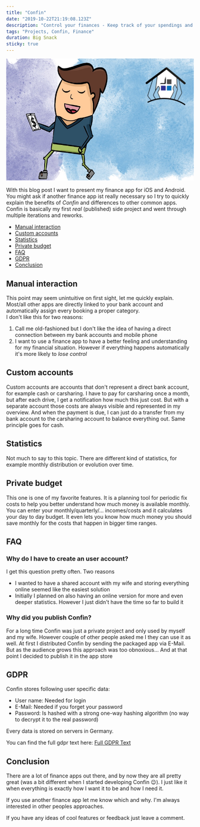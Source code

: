 ```yaml
---
title: "Confin"
date: "2019-10-22T21:19:08.123Z"
description: "Control your finances - Keep track of your spendings and discover places where you can save money"
tags: "Projects, Confin, Finance"
duration: Big Snack
sticky: true
---
```


![Confin](./confin.png)

With this blog post I want to present my finance app for iOS and Android.  
You might ask if another finance app ist really necessary so I try to quickly explain the benefits of *Confin* 
and differences to other common apps.  
Confin is basically my first *real* (published) side project and went through multiple iterations and reworks.

- [Manual interaction](#manual-interaction)
- [Custom accounts](#custom-accounts)
- [Statistics](#statistics)
- [Private budget](#private-budget)
- [FAQ](#faq)
- [GDPR](#gdpr)
- [Conclusion](#conclusion)

## Manual interaction
This point may seem unintuitive on first sight, let me quickly explain. Most/all other apps are directly linked to 
your bank account and automatically assign every booking a proper category.  
I don't like this for two reasons:
1. Call me old-fashioned but I don't like the idea of having a direct connection between my bank accounts and mobile phone
2. I want to use a finance app to have a better feeling and understanding for my financial situation. However if everything 
happens automatically it's more likely to *lose control*

## Custom accounts
Custom accounts are accounts that don't represent a direct bank account, for example cash or carsharing.
I have to pay for carsharing once a month, but after each drive, I get a notification how much this just cost. 
But with a separate account those costs are always visible and represented in my overview. And when the payment is due, 
I can just do a transfer from my bank account to the carsharing account to balance everything out. Same principle goes 
for cash.

## Statistics

Not much to say to this topic. There are different kind of statistics, for example monthly distribution or evolution over 
time.

## Private budget
This one is one of my favorite features. It is a planning tool for periodic fix costs to help you better understand 
how much money is available monthly. You can enter your monthly/quarterly/... incomes/costs and it calculates your day to 
day budget. It even lets you know how much money you should save monthly for the costs that happen in bigger time ranges.

## FAQ

### Why do I have to create an user account?
I get this question pretty often. Two reasons
* I wanted to have a shared account with my wife and storing everything online seemed like the easiest solution
* Initially I planned on also having an online version for more and even deeper statistics. However I just didn't have 
the time so far to build it

### Why did you publish Confin?
For a long time Confin was just a private project and only used by myself and my wife. However couple of other people asked 
me I they can use it as well. At first I distributed Confin by sending the packaged app via E-Mail. But as the audience grows 
this approach was too obnoxious… And at that point I decided to publish it in the app store

## GDPR
Confin stores following user specific data:
* User name: Needed for login
* E-Mail: Needed if you forget your password
* Password: Is hashed with a strong one-way hashing algorithm (no way to decrypt it to the real password)

Every data is stored on servers in Germany.

You can find the full gdpr text here: [Full GDPR Text](gdpr)



## Conclusion
There are a lot of finance apps out there, and by now they are all pretty great (was a bit different when I started developing 
Confin 😉). I just like it when everything is exactly how I want it to be and how I need it.

If you use another finance app let me know which and why. I'm always interested in other peoples approaches.

If you have any ideas of cool features or feedback just leave a comment.

